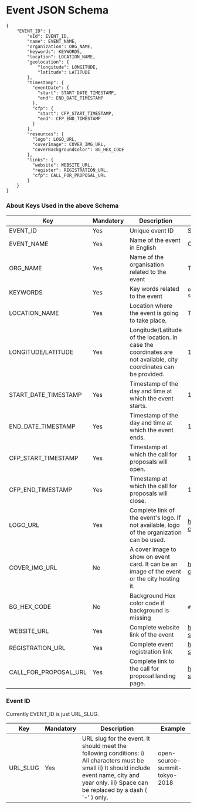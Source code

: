 # Event JSON Schema

```
{
    "EVENT_ID": {
        "eId": EVENT_ID,
        "name": EVENT_NAME,
        "organization": ORG_NAME,
        "keywords": KEYWORDS,
        "location": LOCATION_NAME,
        "geolocation": {
            "longitude": LONGITUDE,
            "latitude": LATITUDE
        },
        "timestamp": {
          "eventDate": {
            "start": START_DATE_TIMESTAMP,
            "end": END_DATE_TIMESTAMP
          },
          "cfp": {
            "start": CFP_START_TIMESTAMP,
            "end": CFP_END_TIMESTAMP
          }
        },
        "resources": {
          "logo": LOGO_URL,
          "coverImage": COVER_IMG_URL,
          "coverBackgroundColor": BG_HEX_CODE
        },
        "links": {
          "website": WEBSITE_URL,
          "register": REGISTRATION_URL,
          "cfp": CALL_FOR_PROPOSAL_URL
        }
    }
}
```

### About Keys Used in the above Schema

| Key                   | Mandatory | Description | Example |
|-----------------------|-----------|-------------|---------|
| EVENT_ID              | Yes       | Unique event ID | See Below |
| EVENT_NAME            | Yes       | Name of the event in English | Open Source Summit 2018                                                                  |
| ORG_NAME              | Yes       | Name of the organisation related to the event | The Linux Foundation                                                            |
| KEYWORDS              | Yes       | Key words related to the event  | `open source summit, open source, japan, os summit, summit 2018` |
| LOCATION_NAME         | Yes       | Location where the event is going to take place.| Tokyo Conference Center Ariake, Tokyo, Japan |
| LONGITUDE/LATITUDE    | Yes       | Longitude/Latitude of the location. In case the coordinates are not available, city coordinates can be provided.| 139.6917 / 35.6895 |
| START_DATE_TIMESTAMP  | Yes       | Timestamp of the day and time at which the event starts.| 1529433000000 for 20th June 2018 |
| END_DATE_TIMESTAMP    | Yes       | Timestamp of the day and time at which the event ends.| 1529433000000 for 20th June 2018 |
| CFP_START_TIMESTAMP   | Yes       | Timestamp at which the call for proposals will open.| 1529433000000 for 20th June 2018 |
| CFP_END_TIMESTAMP     | Yes       | Timestamp at which the call for proposals will close.| 1529433000000 for 20th June 2018 |
| LOGO_URL              | Yes       | Complete link of the event's logo. If not available, logo of the organization can be used. | https://events.linuxfoundation.org/wp-content/uploads/2017/11/logo_ossummit_jp.png |
| COVER_IMG_URL         | No       | A cover image to show on event card. It can be an image of the event or the city hosting it. | https://events.linuxfoundation.org/wp-content/uploads/2017/11/tokyo-2.jpg |
| BG_HEX_CODE           | No       | Background Hex color code if background is missing | `#ffffff` for white |
| WEBSITE_URL           | Yes       | Complete website link of the event| https://events.linuxfoundation.org/events/open-source-summit-japan-2018/ |
| REGISTRATION_URL      | Yes       | Complete event registration link| https://events.linuxfoundation.org/events/open-source-summit-japan-2018/attend/register/ |
| CALL_FOR_PROPOSAL_URL | Yes       | Complete link to the call for proposal landing page.| https://events.linuxfoundation.org/events/open-source-summit-japan-2018/program/cfp/ |


### Event ID

Currently EVENT_ID is just URL_SLUG.

| Key                   | Mandatory | Description | Example |
|-----------------------|-----------|-------------|---------|
| URL_SLUG              | Yes       | URL slug for the event. It should meet the following conditions: i) All characters must be small ii) It should include event name, city and year only. iii) Space can be replaced by a dash ( '-' ) only. | open-source-summit-tokyo-2018 |
